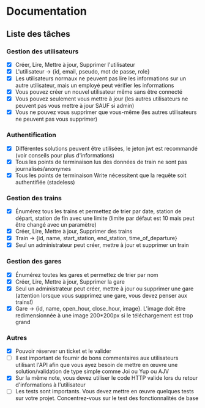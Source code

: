 # Documentation

## Liste des tâches

### Gestion des utilisateurs

- [x] Créer, Lire, Mettre à jour, Supprimer l'utilisateur
- [x] L'utilisateur -> {id, email, pseudo, mot de passe, role}
- [x] Les utilisateurs normaux ne peuvent pas lire les informations sur un autre utilisateur, mais un employé peut vérifier les informations
- [x] Vous pouvez créer un nouvel utilisateur même sans être connecté
- [x] Vous pouvez seulement vous mettre à jour (les autres utilisateurs ne peuvent pas vous mettre à jour SAUF si admin)
- [x] Vous ne pouvez vous supprimer que vous-même (les autres utilisateurs ne peuvent pas vous supprimer)

### Authentification

- [x] Différentes solutions peuvent être utilisées, le jeton jwt est recommandé (voir conseils pour plus d'informations)
- [x] Tous les points de terminaison lus des données de train ne sont pas journalisés/anonymes 
- [x] Tous les points de terminaison Write nécessitent que la requête soit authentifiée (stadeless)

### Gestion des trains

- [x] Énumérez tous les trains et permettez de trier par date, station de départ, station de fin avec une limite (limite par défaut est 10 mais peut être changé avec un paramètre)
- [x] Créer, Lire, Mettre à jour, Supprimer des trains
- [x] Train -> {id, name, start_station, end_station, time_of_departure}
- [x] Seul un administrateur peut créer, mettre à jour et supprimer un train

### Gestion des gares

- [x] Énumérez toutes les gares et permettez de trier par nom
- [x] Créer, Lire, Mettre à jour, Supprimer la gare
- [x] Seul un administrateur peut créer, mettre à jour ou supprimer une gare (attention lorsque vous supprimez une gare, vous devez penser aux trains!)
- [x] Gare -> {id, name, open_hour, close_hour, image}. L'image doit être redimensionnée à une image 200*200px si le téléchargement est trop grand

### Autres

- [x] Pouvoir réserver un ticket et le valider
- [ ] Il est important de fournir de bons commentaires aux utilisateurs utilisant l'API afin que vous ayez besoin de mettre en œuvre une solution/validation de type simple comme Joi ou Yup ou AJV
- [x] Sur la même note, vous devez utiliser le code HTTP valide lors du retour d'informations à l'utilisateur
- [ ] Les tests sont importants. Vous devez mettre en œuvre quelques tests sur votre projet. Concentrez-vous sur le test des fonctionnalités de base